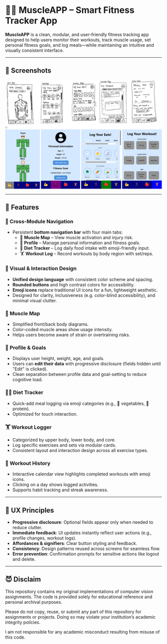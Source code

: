 # 🏋️‍♀️ MuscleAPP – Smart Fitness Tracker App

**MuscleAPP** is a clean, modular, and user-friendly fitness tracking app designed to help users monitor their workouts, track muscle usage, set personal fitness goals, and log meals—while maintaining an intuitive and visually consistent interface.

---
## 📸 Screenshots

![Low-Fidelity Prototype](images/low_fidelity.jpg)
![Implementation](images/implement.jpg)

---

## 🚀 Features

### 🔄 Cross-Module Navigation
- Persistent **bottom navigation bar** with four main tabs:
  - 🧠 **Muscle Map** – View muscle activation and injury risk.
  - 👤 **Profile** – Manage personal information and fitness goals.
  - 🍱 **Diet Tracker** – Log daily food intake with emoji-friendly input.
  - 🏋️ **Workout Log** – Record workouts by body region with set/reps.

### 🎨 Visual & Interaction Design
- **Unified design language** with consistent color scheme and spacing.
- **Rounded buttons** and high contrast colors for accessibility.
- **Emoji icons** replace traditional UI icons for a fun, lightweight aesthetic.
- Designed for clarity, inclusiveness (e.g. color-blind accessibility), and minimal visual clutter.

### 💪 Muscle Map
- Simplified front/back body diagrams.
- Color-coded muscle areas show usage intensity.
- Helps users become aware of strain or overtraining risks.

### 👤 Profile & Goals
- Displays user height, weight, age, and goals.
- Users can **edit their data** with progressive disclosure (fields hidden until "Edit" is clicked).
- Clean separation between profile data and goal-setting to reduce cognitive load.

### 🧘‍♀️ Diet Tracker
- Quick-add meal logging via emoji categories (e.g., 🥦 vegetables, 🍗 protein).
- Optimized for touch interaction.

### 🏋️ Workout Logger
- Categorized by upper body, lower body, and core.
- Log specific exercises and sets via modular cards.
- Consistent layout and interaction design across all exercise types.

### 📅 Workout History
- Interactive calendar view highlights completed workouts with emoji icons.
- Clicking on a day shows logged activities.
- Supports habit tracking and streak awareness.

---

## 🧠 UX Principles

- **Progressive disclosure**: Optional fields appear only when needed to reduce clutter.
- **Immediate feedback**: UI updates instantly reflect user actions (e.g., profile changes, workout logs).
- **Affordances & signifiers**: Clear button styling and feedback.
- **Consistency**: Design patterns reused across screens for seamless flow.
- **Error prevention**: Confirmation prompts for sensitive actions like logout and delete.

---

## 😈 Disclaim

This repository contains my original implementations of computer vision assignments.
The code is provided solely for educational reference and personal archival purposes.

Please do not copy, reuse, or submit any part of this repository for assignments or projects.
Doing so may violate your institution’s academic integrity policies.

I am not responsible for any academic misconduct resulting from misuse of this code.
